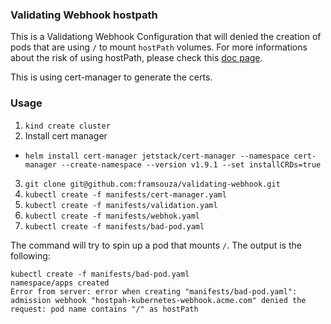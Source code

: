 ### Validating Webhook hostpath

This is a Validationg Webhook Configuration that will denied the creation of pods that are using `/` to mount `hostPath` volumes. For more informations about the risk of using hostPath, please check this [doc page](https://kubernetes.io/docs/concepts/storage/volumes/#hostpath).

This is using cert-manager to generate the certs.

### Usage

1. `kind create cluster`
2. Install cert manager
  - `helm install cert-manager jetstack/cert-manager --namespace cert-manager --create-namespace --version v1.9.1 --set installCRDs=true`
3. `git clone git@github.com:framsouza/validating-webhook.git`
4. `kubectl create -f manifests/cert-manager.yaml`
5. `kubectl create -f manifests/validation.yaml`
6. `kubectl create -f manifests/webhok.yaml`
7. `kubectl create -f manifests/bad-pod.yaml`

  The command will try to spin up a pod that mounts `/`. The output is the following:
```
kubectl create -f manifests/bad-pod.yaml 
namespace/apps created
Error from server: error when creating "manifests/bad-pod.yaml": admission webhook "hostpah-kubernetes-webhook.acme.com" denied the request: pod name contains "/" as hostPath
```

